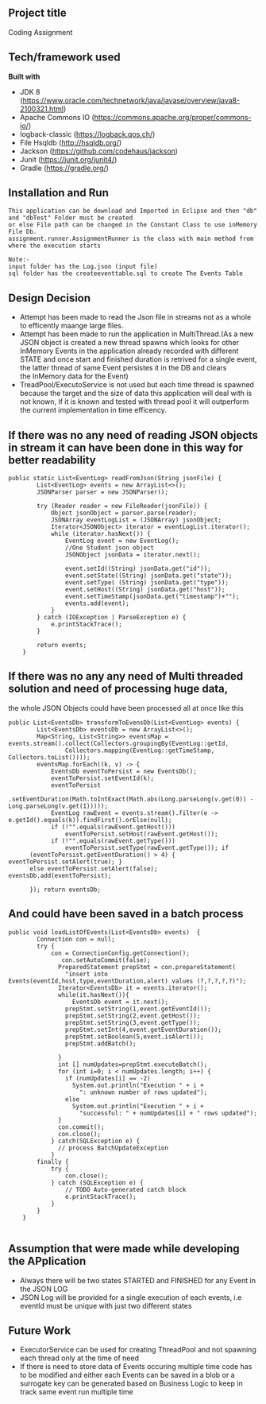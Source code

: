
## Project title
Coding Assignment

## Tech/framework used

<b>Built with</b>
- JDK 8 (https://www.oracle.com/technetwork/java/javase/overview/java8-2100321.html)
- Apache Commons IO (https://commons.apache.org/proper/commons-io/)
- logback-classic (https://logback.qos.ch/)
- File Hsqldb (http://hsqldb.org/)
- Jackson (https://github.com/codehaus/jackson)
- Junit (https://junit.org/junit4/)
- Gradle (https://gradle.org/)


## Installation and Run
 ```
 This application can be download and Imported in Eclipse and then "db" and "dbTest" Folder must be created 
 or else File path can be changed in the Constant Class to use inMemory File Db.
 assignment.runner.AssignmentRunner is the class with main method from where the execution starts
 
 Note:-
 input folder has the Log.json (input file)
 sql folder has the createeventtable.sql to create The Events Table
 ```
 
## Design Decision
- Attempt has been made to read the Json file in streams not as a whole to efficently maange large files.
- Attempt has been made to run the application in MultiThread.(As a new JSON object is created a new thread spawns 
  which looks for other InMemory Events in the application already recorded with different STATE and once start and 
  finished duration is retrived for a single event, the latter thread of same Event persistes it in the DB and clears   
  the InMemory data for the Event)
- TreadPool/ExecutoService is not used but each time thread is spawned because the target and the size of data this application 
  will deal with is not known, if it is known and tested with thread pool it will outperform the current implementation in time 
  efficency.

## If there was no any need of reading JSON objects in stream it can have been done in this way for better readability
```
public static List<EventLog> readFromJson(String jsonFile) {
		List<EventLog> events = new ArrayList<>();
		JSONParser parser = new JSONParser();

		try (Reader reader = new FileReader(jsonFile)) {
			Object jsonObject = parser.parse(reader);
			JSONArray eventLogList = (JSONArray) jsonObject;
			Iterator<JSONObject> iterator = eventLogList.iterator();
			while (iterator.hasNext()) {
				EventLog event = new EventLog();
				//One Student json object
				JSONObject jsonData = iterator.next();
				
				event.setId((String) jsonData.get("id"));
				event.setState((String) jsonData.get("state"));
				event.setType( (String) jsonData.get("type"));
				event.setHost((String) jsonData.get("host"));
				event.setTimeStamp(jsonData.get("timestamp")+"");
				events.add(event);
			}
		} catch (IOException | ParseException e) {
			e.printStackTrace();
		}

		return events;
	}
```

## If there was no any any need of Multi threaded solution and need of processing huge data, 
the whole JSON Objects could have been processed all at once like this 
```
public List<EventsDb> transformToEvensDb(List<EventLog> events) {
		List<EventsDb> eventsDb = new ArrayList<>();
		Map<String, List<String>> eventsMap = events.stream().collect(Collectors.groupingBy(EventLog::getId,
				Collectors.mapping(EventLog::getTimeStamp, Collectors.toList())));
		eventsMap.forEach((k, v) -> {
			EventsDb eventToPersist = new EventsDb();
			eventToPersist.setEventId(k);
			eventToPersist
					.setEventDuration(Math.toIntExact(Math.abs(Long.parseLong(v.get(0)) - Long.parseLong(v.get(1)))));
			EventLog rawEvent = events.stream().filter(e -> e.getId().equals(k)).findFirst().orElse(null);
			if (!"".equals(rawEvent.getHost()))
				eventToPersist.setHost(rawEvent.getHost());
			if (!"".equals(rawEvent.getType()))
				eventToPersist.setType(rawEvent.getType()); if
	  (eventToPersist.getEventDuration() > 4) { eventToPersist.setAlert(true); }
	  else eventToPersist.setAlert(false); eventsDb.add(eventToPersist);
	  
	  }); return eventsDb;
```
## And could have been saved in a batch process
```
public void loadListOfEvents(List<EventsDb> events)  {
		Connection con = null;
		try {
			con = ConnectionConfig.getConnection();
			   con.setAutoCommit(false);        
			  PreparedStatement prepStmt = con.prepareStatement(    
			    "insert into Events(eventId,host,type,eventDuration,alert) values (?,?,?,?,?)");
			  Iterator<EventsDb> it = events.iterator();
			  while(it.hasNext()){
				  EventsDb event = it.next();
			    prepStmt.setString(1,event.getEventId());            
			    prepStmt.setString(2,event.getHost());
			    prepStmt.setString(3,event.getType());
			    prepStmt.setInt(4,event.getEventDuration());
			    prepStmt.setBoolean(5,event.isAlert());
			    prepStmt.addBatch();                      

			  }      
			  int [] numUpdates=prepStmt.executeBatch();
			  for (int i=0; i < numUpdates.length; i++) {
			    if (numUpdates[i] == -2)
			      System.out.println("Execution " + i + 
			        ": unknown number of rows updated");
			    else
			      System.out.println("Execution " + i + 
			        "successful: " + numUpdates[i] + " rows updated");
			  }
			  con.commit();
			  con.close();
			} catch(SQLException e) {
			  // process BatchUpdateException
			} 
		finally {
			try {
				con.close();
			} catch (SQLException e) {
				// TODO Auto-generated catch block
				e.printStackTrace();
			}
		}
	}
	
```


## Assumption that were made while developing the APplication
- Always there will be two states STARTED and FINISHED for any Event in the JSON LOG
- JSON Log will be provided for a single execution of each events, i.e eventId 
  must be unique with just two different states
  
## Future Work
- ExecutorService can be used for creating ThreadPool and not spawning each thread only 
  at the time of need
- If there is need to store data of Events occuring multiple time code has to be modified 
  and either each Events can be saved in a blob or a surrogate key can be generated based on Business Logic to keep in track same event run multiple time 
  
